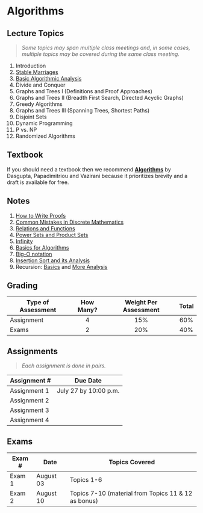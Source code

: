 # Algorithms

## Lecture Topics

> *Some topics may span multiple class meetings and, in some cases, multiple topics may be covered during the same class meeting.*

1. Introduction
1. [Stable Marriages](https://docs.google.com/presentation/d/1YvJ7-r0ABGU8POBdU1feHQngT1RjnJO-8Y7yESPRUJk/edit?usp=sharing)
1. [Basic Algorithmic Analysis](https://docs.google.com/presentation/d/1DW-AwNyQym9x7zOFCzlKTEUgtnf9dVgqKh7KoiDD2Og/edit?usp=sharing)
1. Divide and Conquer
1. Graphs and Trees I (Definitions and Proof Approaches)
1. Graphs and Trees II (Breadth First Search, Directed Acyclic Graphs)
1. Greedy Algorithms
1. Graphs and Trees III (Spanning Trees, Shortest Paths)
1. Disjoint Sets
1. Dynamic Programming
1. P vs. NP
1. Randomized Algorithms

## Textbook

If you should need a textbook then we recommend [**Algorithms**](http://algorithmics.lsi.upc.edu/docs/Dasgupta-Papadimitriou-Vazirani.pdf) by Dasgupta, Papadimitriou and Vazirani because it prioritizes brevity and a draft is available for free.

## Notes

1. [How to Write Proofs](notes/0-proofwriting.pdf)
2. [Common Mistakes in Discrete Mathematics](notes/0-mistakes.pdf)
3. [Relations and Functions](notes/0-relations+functions.pdf)
4. [Power Sets and Product Sets](notes/0-power+product.pdf)
5. [Infinity](notes/0-Notes-infinity.pdf)
6. [Basics for Algorithms](notes/1-algorithms.pdf)
7. [Big-O notation](notes/2-big-oh.pdf)
8. [Insertion Sort and its Analysis](notes/3-InsertionSort.pdf)
9. Recursion: [Basics](notes/recursion.pdf) and [More Analysis](notes/recursion2.pdf)

## Grading

| Type of Assessment | How Many? | Weight Per Assessment | Total |
| ------------------ | :-------: | :-----------: | :---: |
| Assignment | 4 | 15% | 60% |
| Exams | 2 | 20% | 40% |

## Assignments

> *Each assignment is done in pairs.*

| Assignment # | Due Date |
| ------------ | -------- |
| Assignment 1 | July 27 by 10:00 p.m. |
| Assignment 2 | |
| Assignment 3 | |
| Assignment 4 | |


## Exams

| Exam # | Date | Topics Covered                                      |
| ------ | ---- |--------------------------------------------------- |
| Exam 1 | August 03 | Topics 1-6                                          |
| Exam 2 | August 10 | Topics 7-10 (material from Topics 11 & 12 as bonus) |
